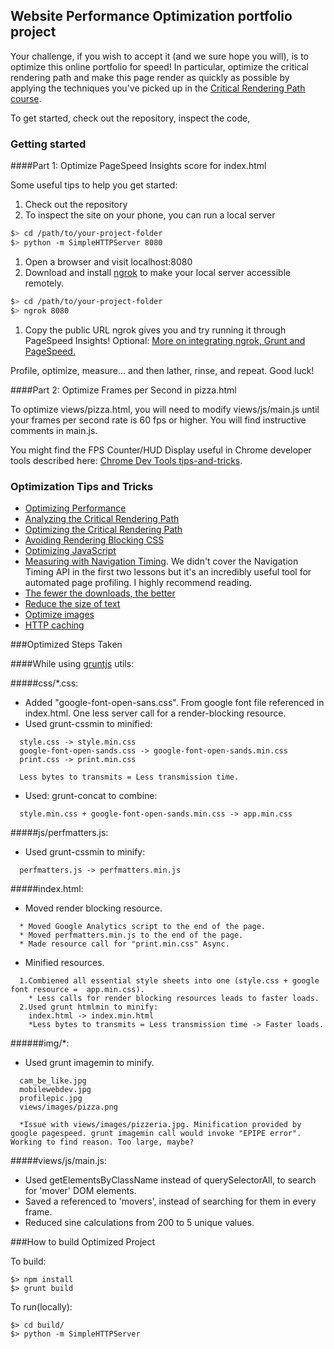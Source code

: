 ## Website Performance Optimization portfolio project

Your challenge, if you wish to accept it (and we sure hope you will), is to optimize this online portfolio for speed! In particular, optimize the critical rendering path and make this page render as quickly as possible by applying the techniques you've picked up in the [Critical Rendering Path course](https://www.udacity.com/course/ud884).

To get started, check out the repository, inspect the code,

### Getting started

####Part 1: Optimize PageSpeed Insights score for index.html

Some useful tips to help you get started:

1. Check out the repository
1. To inspect the site on your phone, you can run a local server

  ```bash
  $> cd /path/to/your-project-folder
  $> python -m SimpleHTTPServer 8080
  ```

1. Open a browser and visit localhost:8080
1. Download and install [ngrok](https://ngrok.com/) to make your local server accessible remotely.

  ``` bash
  $> cd /path/to/your-project-folder
  $> ngrok 8080
  ```

1. Copy the public URL ngrok gives you and try running it through PageSpeed Insights! Optional: [More on integrating ngrok, Grunt and PageSpeed.](http://www.jamescryer.com/2014/06/12/grunt-pagespeed-and-ngrok-locally-testing/)

Profile, optimize, measure... and then lather, rinse, and repeat. Good luck!

####Part 2: Optimize Frames per Second in pizza.html

To optimize views/pizza.html, you will need to modify views/js/main.js until your frames per second rate is 60 fps or higher. You will find instructive comments in main.js.

You might find the FPS Counter/HUD Display useful in Chrome developer tools described here: [Chrome Dev Tools tips-and-tricks](https://developer.chrome.com/devtools/docs/tips-and-tricks).

### Optimization Tips and Tricks
* [Optimizing Performance](https://developers.google.com/web/fundamentals/performance/ "web performance")
* [Analyzing the Critical Rendering Path](https://developers.google.com/web/fundamentals/performance/critical-rendering-path/analyzing-crp.html "analyzing crp")
* [Optimizing the Critical Rendering Path](https://developers.google.com/web/fundamentals/performance/critical-rendering-path/optimizing-critical-rendering-path.html "optimize the crp!")
* [Avoiding Rendering Blocking CSS](https://developers.google.com/web/fundamentals/performance/critical-rendering-path/render-blocking-css.html "render blocking css")
* [Optimizing JavaScript](https://developers.google.com/web/fundamentals/performance/critical-rendering-path/adding-interactivity-with-javascript.html "javascript")
* [Measuring with Navigation Timing](https://developers.google.com/web/fundamentals/performance/critical-rendering-path/measure-crp.html "nav timing api"). We didn't cover the Navigation Timing API in the first two lessons but it's an incredibly useful tool for automated page profiling. I highly recommend reading.
* <a href="https://developers.google.com/web/fundamentals/performance/optimizing-content-efficiency/eliminate-downloads.html">The fewer the downloads, the better</a>
* <a href="https://developers.google.com/web/fundamentals/performance/optimizing-content-efficiency/optimize-encoding-and-transfer.html">Reduce the size of text</a>
* <a href="https://developers.google.com/web/fundamentals/performance/optimizing-content-efficiency/image-optimization.html">Optimize images</a>
* <a href="https://developers.google.com/web/fundamentals/performance/optimizing-content-efficiency/http-caching.html">HTTP caching</a>

###Optimized Steps Taken

####While using [gruntjs](http://gruntjs.com/) utils:

#####css/*.css:
  * Added "google-font-open-sans.css". From google font file referenced in index.html. One less server call for a render-blocking resource.
  * Used grunt-cssmin to minified: 
  
  ```
    style.css -> style.min.css
    google-font-open-sands.css -> google-font-open-sands.min.css
    print.css -> print.min.css
    
    Less bytes to transmits = Less transmission time.
  ```
  * Used: grunt-concat to combine: 
  
  ```
    style.min.css + google-font-open-sands.min.css -> app.min.css
  ```
  
#####js/perfmatters.js:
  * Used grunt-cssmin to minify:
  
  ```
    perfmatters.js -> perfmatters.min.js
  ```
  
#####index.html:
  * Moved render blocking resource.
  
  ```
    * Moved Google Analytics script to the end of the page.
    * Moved perfmatters.min.js to the end of the page.
    * Made resource call for "print.min.css" Async.
  ```
  
  * Minified resources.
  ```
    1.Combiened all essential style sheets into one (style.css + google font resource =  app.min.css).
      * Less calls for render blocking resources leads to faster loads.
    2.Used grunt htmlmin to minify:
      index.html -> index.min.html
      *Less bytes to transmits = Less transmission time -> Faster loads.
  ```
  
######img/*:
  * Used grunt imagemin to minify.
  
  ```
    cam_be_like.jpg
    mobilewebdev.jpg
    profilepic.jpg
    views/images/pizza.png
  
    *Issue with views/images/pizzeria.jpg. Minification provided by google pagespeed. grunt imagemin call would invoke "EPIPE error". Working to find reason. Too large, maybe?
  ```
  
#####views/js/main.js:
  * Used getElementsByClassName instead of querySelectorAll, to search for 'mover' DOM elements.
  * Saved a referenced to 'movers', instead of searching for them in every frame.
  * Reduced sine calculations from 200 to 5 unique values.

###How to build Optimized Project

To build:
 ```
 $> npm install
 $> grunt build

 ```
 To run(locally):
 ```
 $> cd build/
 $> python -m SimpleHTTPServer
 ```
